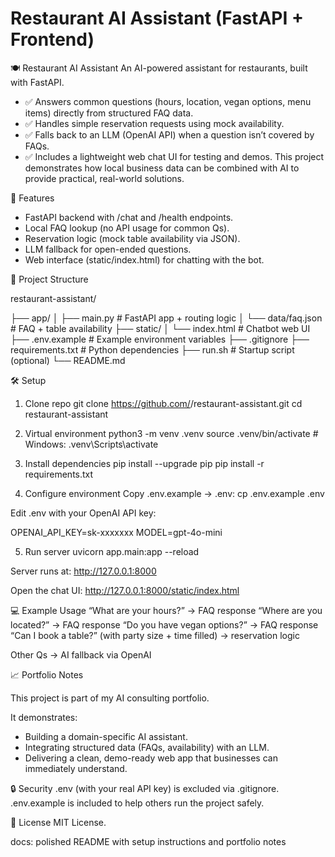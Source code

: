 # Restaurant AI Assistant (FastAPI + Frontend)

🍽️ Restaurant AI Assistant
An AI-powered assistant for restaurants, built with FastAPI.
- ✅ Answers common questions (hours, location, vegan options, menu items) directly from structured FAQ data.
- ✅ Handles simple reservation requests using mock availability.
- ✅ Falls back to an LLM (OpenAI API) when a question isn’t covered by FAQs.
- ✅ Includes a lightweight web chat UI for testing and demos.
This project demonstrates how local business data can be combined with AI to provide practical, real-world solutions.

🚀 Features
- FastAPI backend with /chat and /health endpoints.
- Local FAQ lookup (no API usage for common Qs).
- Reservation logic (mock table availability via JSON).
- LLM fallback for open-ended questions.
- Web interface (static/index.html) for chatting with the bot.

📂 Project Structure

restaurant-assistant/

├── app/
│   ├── main.py          # FastAPI app + routing logic
│   └── data/faq.json    # FAQ + table availability
├── static/
│   └── index.html       # Chatbot web UI
├── .env.example         # Example environment variables
├── .gitignore
├── requirements.txt     # Python dependencies
├── run.sh               # Startup script (optional)
└── README.md

🛠️ Setup
1. Clone repo
git clone https://github.com/<your-username>/restaurant-assistant.git
cd restaurant-assistant

2. Virtual environment
python3 -m venv .venv
source .venv/bin/activate   # Windows: .venv\Scripts\activate

3. Install dependencies
pip install --upgrade pip
pip install -r requirements.txt

4. Configure environment
Copy .env.example → .env:
cp .env.example .env

Edit .env with your OpenAI API key:

OPENAI_API_KEY=sk-xxxxxxx
MODEL=gpt-4o-mini

5. Run server
uvicorn app.main:app --reload


Server runs at: http://127.0.0.1:8000

Open the chat UI:
http://127.0.0.1:8000/static/index.html


💻 Example Usage
“What are your hours?” → FAQ response
“Where are you located?” → FAQ response
“Do you have vegan options?” → FAQ response
“Can I book a table?” (with party size + time filled) → reservation logic

Other Qs → AI fallback via OpenAI

📈 Portfolio Notes

This project is part of my AI consulting portfolio.

It demonstrates:
- Building a domain-specific AI assistant.
- Integrating structured data (FAQs, availability) with an LLM.
- Delivering a clean, demo-ready web app that businesses can immediately understand.

🔒 Security
.env (with your real API key) is excluded via .gitignore.
.env.example is included to help others run the project safely.


📜 License
MIT License.


docs: polished README with setup instructions and portfolio notes
